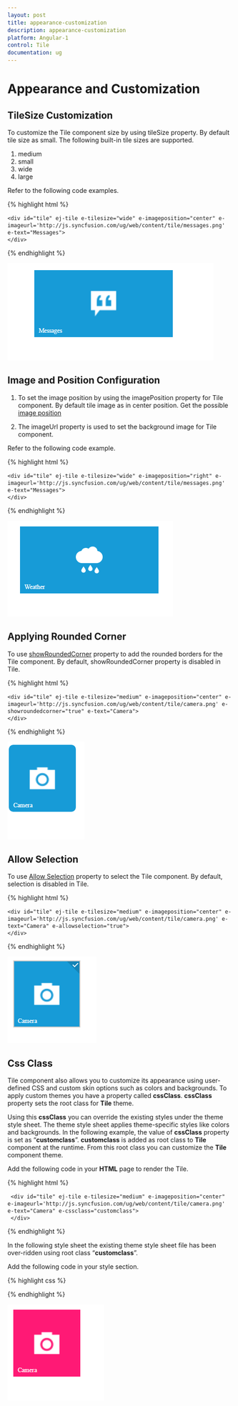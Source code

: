 ```yaml
---
layout: post
title: appearance-customization
description: appearance-customization
platform: Angular-1
control: Tile
documentation: ug
---
```


# Appearance and Customization

## TileSize Customization

To customize the Tile component size by using tileSize property. By default tile size as small. The following built-in tile sizes are supported.

1. medium
2. small
3. wide
4. large

Refer to the following code examples.

{% highlight html %}
    
    <div id="tile" ej-tile e-tilesize="wide" e-imageposition="center" e-imageurl='http://js.syncfusion.com/ug/web/content/tile/messages.png' e-text="Messages">
    </div> 
    
{% endhighlight %}   


![](Functionality_images/Customize-size_img1.png)

## Image and Position Configuration

   1) To set the image position by using the imagePosition property for Tile component. By default tile image as in center position. Get the possible [image position](https://help.syncfusion.com/api/js/ejtile#members:imageposition)

   2) The imageUrl property is used to set the background image for Tile component.

   Refer to the following code example.

   {% highlight html %}

    <div id="tile" ej-tile e-tilesize="wide" e-imageposition="right" e-imageurl='http://js.syncfusion.com/ug/web/content/tile/messages.png' e-text="Messages">
    </div>  
    
   {% endhighlight %}
 
![](Functionality_images/Image-Configuration_img1.png)

## Applying Rounded Corner

To use [showRoundedCorner](https://help.syncfusion.com/api/js/ejtile#members:showroundedcorner) property to add the rounded borders for the Tile component. By default, showRoundedCorner property is disabled in Tile.

{% highlight html %}

    <div id="tile" ej-tile e-tilesize="medium" e-imageposition="center" e-imageurl='http://js.syncfusion.com/ug/web/content/tile/camera.png' e-showroundedcorner="true" e-text="Camera">
    </div>  
     
{% endhighlight %}

![](Functionality_images/Rounded-corner.png)

## Allow Selection

To use [Allow Selection](https://help.syncfusion.com/api/js/ejtile#members:allowselection) property to select the Tile component. By default, selection is disabled in Tile.

{% highlight html %}

    <div id="tile" ej-tile e-tilesize="medium" e-imageposition="center" e-imageurl='http://js.syncfusion.com/ug/web/content/tile/camera.png' e-text="Camera" e-allowselection="true">
    </div> 

{% endhighlight %}

![](Functionality_images/allow-selection.png)

## Css Class

Tile component also allows you to customize its appearance using user-defined CSS and custom skin options such as colors and backgrounds. To apply custom themes you have a property called **cssClass**. **cssClass** property sets the root class for **Tile** theme.

Using this **cssClass** you can override the existing styles under the theme style sheet. The theme style sheet applies theme-specific styles like colors and backgrounds. In the following example, the value of **cssClass** property is set as “**customclass**”. **customclass** is added as root class to **Tile** component at the runtime. From this root class you can customize the **Tile** component theme.

Add the following code in your **HTML** page to render the Tile.

{% highlight html %}
 
     <div id="tile" ej-tile e-tilesize="medium" e-imageposition="center" e-imageurl='http://js.syncfusion.com/ug/web/content/tile/camera.png' e-text="Camera" e-cssclass="customclass">
     </div>  
    
{% endhighlight %}

In the following style sheet the existing theme style sheet file has been over-ridden using root class “**customclass**”. 

Add the following code in your style section.

{% highlight css %}

<style>
    .e-tile.customclass .e-image-parent {
        background:#FF1975;
    }
</style>

{% endhighlight %}

![](Functionality_images/css-class.png)